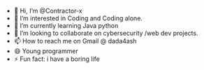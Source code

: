 - 👋 Hi, I’m @Contractor-x
- 👀 I’m interested in Coding and Coding alone.
- 🌱 I’m currently learning Java python
- 💞️ I’m looking to collaborate on cybersecurity /web dev projects.
- 📫 How to reach me on Gmail @ dada4ash
- 😄 Young programmer
- ⚡ Fun fact: i have a boring life

<!---
Contractor-x/Contractor-x is a ✨ special ✨ repository because its `README.md` (this file) appears on your GitHub profile.
You can click the Preview link to take a look at your changes.
--->
